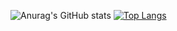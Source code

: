 
<!--
### Hi there 👋
- 🔭 I’m currently working on infobank
- 🌱 I’m currently learning AWS and JPA
- 👯 I’m looking to collaborate on 
- 🤔 I’m looking for help with ...
- 💬 Ask me about ...
- 📫 How to reach me: ...
- 😄 Pronouns: ...
- ⚡ Fun fact: ...
-->
![Anurag's GitHub stats](https://github-readme-stats.vercel.app/api?username=infitry&show_icons=true&theme=radical)
[![Top Langs](https://github-readme-stats.vercel.app/api/top-langs/?username=infitry&layout=compact)](https://github.com/anuraghazra/github-readme-stats)



